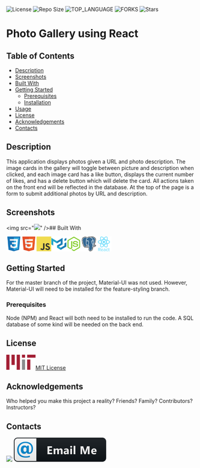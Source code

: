 ![License](https://img.shields.io/github/license/mattdow/weekend3-react-gallery.svg?style=for-the-badge) ![Repo Size](https://img.shields.io/github/languages/code-size/mattdow/weekend3-react-gallery.svg?style=for-the-badge) ![TOP_LANGUAGE](https://img.shields.io/github/languages/top/mattdow/weekend3-react-gallery.svg?style=for-the-badge) ![FORKS](https://img.shields.io/github/forks/mattdow/weekend3-react-gallery.svg?style=for-the-badge&social) ![Stars](https://img.shields.io/github/stars/mattdow/weekend3-react-gallery.svg?style=for-the-badge)
    
# Photo Gallery using React

## Table of Contents

- [Description](#description)
- [Screenshots](#screenshots)
- [Built With](#built-with)
- [Getting Started](#getting-started)
  - [Prerequisites](#prerequisites)
  - [Installation](#installation)
- [Usage](#usage)
- [License](#license)
- [Acknowledgements](#acknowledgements)
- [Contacts](#contacts)

## Description

This application displays photos given a URL and photo description. The image cards in the gallery  will toggle between picture and description when clicked, and each image card has a like button, displays the current number of likes, and has a delete button which will delete the card. All actions taken on the front end will be reflected in the database. At the top of the page is a form to submit additional photos by URL and description.

## Screenshots

<img src="<img src="images/gallery-screenshot.png" />" />## Built With

<a href="https://developer.mozilla.org/en-US/docs/Web/CSS"><img src="https://raw.githubusercontent.com/devicons/devicon/master/icons/css3/css3-original.svg" height="40px" width="40px" /></a><a href="https://developer.mozilla.org/en-US/docs/Web/HTML"><img src="https://raw.githubusercontent.com/devicons/devicon/master/icons/html5/html5-original.svg" height="40px" width="40px" /></a><a href="https://developer.mozilla.org/en-US/docs/Web/JavaScript"><img src="https://raw.githubusercontent.com/devicons/devicon/master/icons/javascript/javascript-original.svg" height="40px" width="40px" /></a><a href="https://material-ui.com/"><img src="https://raw.githubusercontent.com/devicons/devicon/master/icons/materialui/materialui-original.svg" height="40px" width="40px" /></a><a href="https://nodejs.org/en/"><img src="https://raw.githubusercontent.com/devicons/devicon/master/icons/nodejs/nodejs-original.svg" height="40px" width="40px" /></a><a href="https://www.postgresql.org/"><img src="https://raw.githubusercontent.com/devicons/devicon/master/icons/postgresql/postgresql-original.svg" height="40px" width="40px" /></a><a href="https://reactjs.org/"><img src="https://raw.githubusercontent.com/devicons/devicon/master/icons/react/react-original-wordmark.svg" height="40px" width="40px" /></a>

## Getting Started

For the master branch of the project, Material-UI was not used. However, Material-UI will need to be installed for the feature-styling branch.

### Prerequisites

Node (NPM) and React will both need to be installed to run the code. A SQL database of some kind will be needed on the back end.


## License

<a href="https://choosealicense.com/licenses/mit/"><img src="https://raw.githubusercontent.com/johnturner4004/readme-generator/master/src/components/assets/images/mit.svg" height=40 />MIT License</a>

## Acknowledgements

Who helped you make this project a reality? Friends? Family? Contributors? Instructors?

## Contacts

<a href="https://www.linkedin.com/in/matt-dow-5549161b0"><img src="https://img.shields.io/badge/LinkedIn-0077B5?style=for-the-badge&logo=linkedin&logoColor=white" /></a>  <a href="mailto:matt.dow.vo@gmail.com"><img src=https://raw.githubusercontent.com/johnturner4004/readme-generator/master/src/components/assets/images/email_me_button_icon_151852.svg /></a>
